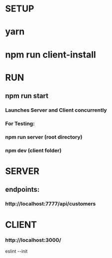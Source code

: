 # SETUP
# yarn
# npm run client-install


# RUN
## npm run start 
### Launches Server and Client concurrently

### For Testing:
### npm run server (root directory)
### npm dev (client folder)



# SERVER
## endpoints:
### http://localhost:7777/api/customers

# CLIENT
### http://localhost:3000/



eslint --init